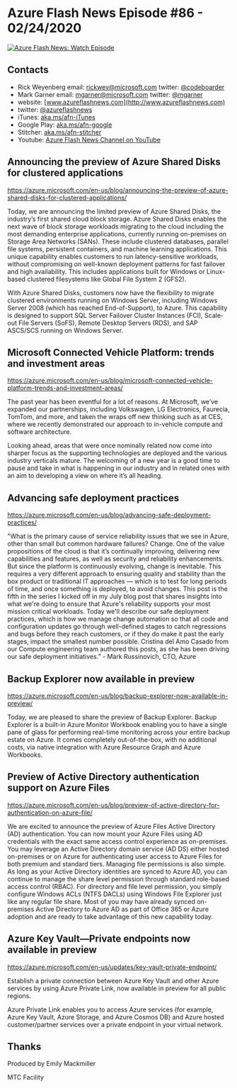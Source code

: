 # Azure Flash News Episode #86 - 02/24/2020

[![Azure Flash News: Watch Episode](https://img.youtube.com/vi/mBnN9P0Mb78/0.jpg)](https://youtu.be/mBnN9P0Mb78 "Azure Flash News: Episode 86")


## Contacts
* Rick Weyenberg  email: rickwey@microsoft.com twitter: [@codeboarder](https://www.twitter.com/codeboarder)
* Mark Garner email: mgarner@microsoft.com twitter: [@mgarner](https://www.twitter.com/mgarner)
* website: [www.azureflashnews.com](http://www.azureflashnews.com)
* twitter: [@azureflashnews](https://www.twitter.com/azureflashnews)
* iTunes: [aka.ms/afn-iTunes](https://aka.ms/afn-iTunes)
* Google Play: [aka.ms/afn-google](https://aka.ms/afn-google)
* Stitcher: [aka.ms/afn-stitcher](https://aka.ms/afn-stitcher)
* Youtube: [Azure Flash News Channel on YouTube](https://www.youtube.com/channel/UCV6U_D4q7OxQaf0rFfEb6fQ)

## Announcing the preview of Azure Shared Disks for clustered applications

https://azure.microsoft.com/en-us/blog/announcing-the-preview-of-azure-shared-disks-for-clustered-applications/

Today, we are announcing the limited preview of Azure Shared Disks, the industry’s first shared cloud block storage. Azure Shared Disks enables the next wave of block storage workloads migrating to the cloud including the most demanding enterprise applications, currently running on-premises on Storage Area Networks (SANs). These include clustered databases, parallel file systems, persistent containers, and machine learning applications. This unique capability enables customers to run latency-sensitive workloads, without compromising on well-known deployment patterns for fast failover and high availability. This includes applications built for Windows or Linux-based clustered filesystems like Global File System 2 (GFS2).

With Azure Shared Disks, customers now have the flexibility to migrate clustered environments running on Windows Server, including Windows Server 2008 (which has reached End-of-Support), to Azure. This capability is designed to support SQL Server Failover Cluster Instances (FCI), Scale-out File Servers (SoFS), Remote Desktop Servers (RDS), and SAP ASCS/SCS running on Windows Server.

## Microsoft Connected Vehicle Platform: trends and investment areas

https://azure.microsoft.com/en-us/blog/microsoft-connected-vehicle-platform-trends-and-investment-areas/

The past year has been eventful for a lot of reasons. At Microsoft, we’ve expanded our partnerships, including Volkswagen, LG Electronics, Faurecia, TomTom, and more, and taken the wraps off new thinking such as at CES, where we recently demonstrated our approach to in-vehicle compute and software architecture.

Looking ahead, areas that were once nominally related now come into sharper focus as the supporting technologies are deployed and the various industry verticals mature. The welcoming of a new year is a good time to pause and take in what is happening in our industry and in related ones with an aim to developing a view on where it’s all heading.

## Advancing safe deployment practices

https://azure.microsoft.com/en-us/blog/advancing-safe-deployment-practices/

"What is the primary cause of service reliability issues that we see in Azure, other than small but common hardware failures? Change. One of the value propositions of the cloud is that it’s continually improving, delivering new capabilities and features, as well as security and reliability enhancements. But since the platform is continuously evolving, change is inevitable. This requires a very different approach to ensuring quality and stability than the box product or traditional IT approaches — which is to test for long periods of time, and once something is deployed, to avoid changes. This post is the fifth in the series I kicked off in my July blog post that shares insights into what we're doing to ensure that Azure's reliability supports your most mission critical workloads. Today we'll describe our safe deployment practices, which is how we manage change automation so that all code and configuration updates go through well-defined stages to catch regressions and bugs before they reach customers, or if they do make it past the early stages, impact the smallest number possible. Cristina del Amo Casado from our Compute engineering team authored this posts, as she has been driving our safe deployment initiatives.” - Mark Russinovich, CTO, Azure

## Backup Explorer now available in preview

https://azure.microsoft.com/en-us/blog/backup-explorer-now-available-in-preview/

Today, we are pleased to share the preview of Backup Explorer. Backup Explorer is a built-in Azure Monitor Workbook enabling you to have a single pane of glass for performing real-time monitoring across your entire backup estate on Azure. It comes completely out-of-the-box, with no additional costs, via native integration with Azure Resource Graph and Azure Workbooks.

## Preview of Active Directory authentication support on Azure Files

https://azure.microsoft.com/en-us/blog/preview-of-active-directory-for-authentication-on-azure-file/

We are excited to announce the preview of Azure Files Active Directory (AD) authentication. You can now mount your Azure Files using AD credentials with the exact same access control experience as on-premises. You may leverage an Active Directory domain service (AD DS) either hosted on-premises or on Azure for authenticating user access to Azure Files for both premium and standard tiers. Managing file permissions is also simple. As long as your Active Directory identities are synced to Azure AD, you can continue to manage the share level permission through standard role-based access control (RBAC). For directory and file level permission, you simply configure Windows ACLs (NTFS DACLs) using Windows File Explorer just like any regular file share. Most of you may have already synced on-premises Active Directory to Azure AD as part of Office 365 or Azure adoption and are ready to take advantage of this new capability today.

## Azure Key Vault—Private endpoints now available in preview

https://azure.microsoft.com/en-us/updates/key-vault-private-endpoint/

Establish a private connection between Azure Key Vault and other Azure services by using Azure Private Link, now available in preview for all public regions.

Azure Private Link enables you to access Azure services (for example, Azure Key Vault, Azure Storage, and Azure Cosmos DB) and Azure hosted customer/partner services over a private endpoint in your virtual network.

## Thanks
Produced by Emily Mackmiller

MTC Facility